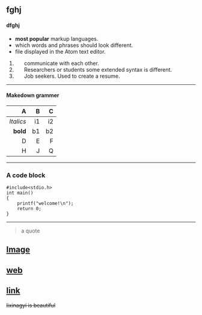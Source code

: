 ## fghj
#### dfghj

* **most popular** markup languages.
* which words and phrases should look different.
* file displayed in the Atom text editor.

1. &#160;&#160;&#160;&#160;&#160;&#160;communicate with each other.
2. &#160;&#160;&#160;&#160;&#160;&#160;Researchers or students some extended syntax is different.
3. &#160;&#160;&#160;&#160;&#160;&#160;Job seekers. Used to create a resume. 
----------------------------------------------------------------------------------------------------------------------------------
####  Makedown grammer
| A | B | C
|----------------:|-----------------:|--------:|
| *Italics* | i1 | i2 |
| **bold** | b1 | b2 |
| D | E | F |
| H | J | Q |


----------------------------------------------------------------------------------------------------------------------------------
### A code block
 
```
#include<stdio.h>
int main()
{
    printf("welcome!\n");
    return 0;
}
```  

----------------------------------------------------------------------------------------------------------------------------------

>a quote

## [Image](1.jpg)
## [web](https://img2.baidu.com/it/u=3211231239,1842853752&fm=26&fmt=auto&gp=0.jpg)

##  [link](sce.md)

~~lixinagyi is beautiful~~
